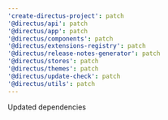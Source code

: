 ```yaml
---
'create-directus-project': patch
'@directus/api': patch
'@directus/app': patch
'@directus/components': patch
'@directus/extensions-registry': patch
'@directus/release-notes-generator': patch
'@directus/stores': patch
'@directus/themes': patch
'@directus/update-check': patch
'@directus/utils': patch
---
```


Updated dependencies
